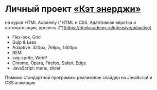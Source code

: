 # Личный проект [«Кэт энерджи»](https://privetadel.github.io/CatEnergy/) 
на курсе HTML Academy ("HTML и CSS. Адаптивная вёрстка и автоматизация, уровень 2")[https://htmlacademy.ru/intensive/adaptive]

- Flex-box, Grid
- Gulp & Less
- Adaptive: 320px, 768px, 1300px
- BEM 
- svg-sprite, WebP
- Chrome, Opera, Firefox, Safari, Edge
- JavaScript: menu, slider

Помимо стандартной программы реализован слайдер на JavaScript и CSS анимация
